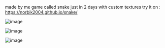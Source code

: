 made by me game called snake just in 2 days with custom textures try it on :
https://norbik2004.github.io/snake/

![image](https://github.com/norbik2004/snake/assets/128638079/9bf8272d-6d48-460b-bdb8-36c6412eb5ee)

![image](https://github.com/norbik2004/snake/assets/128638079/a585092a-b2d1-440e-a4d9-be7175685a9d)

![image](https://github.com/norbik2004/snake/assets/128638079/167a9faf-4cf4-46d4-acd6-401de519ca6c)
